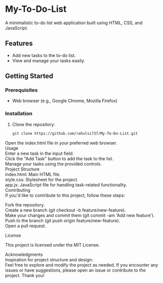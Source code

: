 # My-To-Do-List


A minimalistic to-do list web application built using HTML, CSS, and JavaScript.

## Features

- Add new tasks to the to-do list.
- View and manage your tasks easily.

## Getting Started

### Prerequisites

- Web browser (e.g., Google Chrome, Mozilla Firefox)

### Installation

1. Clone the repository:

   ```bash
   git clone https://github.com/rahulsi737/My-To-Do-List.git


Open the index.html file in your preferred web browser.<br>
Usage<br>
Enter a new task in the input field.<br>
Click the "Add Task" button to add the task to the list.<br>
Manage your tasks using the provided controls.<br>
Project Structure<br>
index.html: Main HTML file.<br>
style.css: Stylesheet for the project.<br>
app.js: JavaScript file for handling task-related functionality.<br>
Contributing<br>
If you'd like to contribute to this project, follow these steps:<br>

Fork the repository.<br>
Create a new branch (git checkout -b feature/new-feature).<br>
Make your changes and commit them (git commit -am 'Add new feature').<br>
Push to the branch (git push origin feature/new-feature).<br>
Open a pull request.<br>

License<br>

This project is licensed under the MIT License.<br>

Acknowledgments<br>
Inspiration for project structure and design:<br>
Feel free to explore and modify the project as needed. If you encounter any issues or have suggestions, please open an issue or contribute to the project. Thank you!

